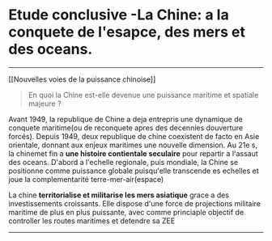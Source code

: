 # Etude conclusive -La Chine: a la conquete de l'esapce, des mers et des oceans.
---

[[Nouvelles voies de la puissance chinoise]]

>En quoi la Chine est-elle devenue une puissance maritime et spatiale majeure ?

Avant 1949, la republique de Chine a deja entrepris une dynamique de conquete maritime(ou de reconquete apres des decennies douverture forcés). Depuis 1949, deux republique de chine coexistent de facto en Asie orientale, donnant aux enjeux maritimes une nouvelle dimension. Au 21e s, la chinemet fin a **une histoire contientale seculaire** pour repartir a l'assaut des oceans. D'abord a l'echelle regionale, puis mondiale, la Chine se positionne comme puissance globale puisqu'elle transcende es echelles et joue la complementarité terre-mer-air(espace)

La chine **territorialise et militarise les mers asiatique** grace a des investissements croissants. Elle dispose d'une force de projections militaire maritime de plus en plus puissante, avec comme princiaple objectif de controller les routes maritimes et detendre sa ZEE

---
